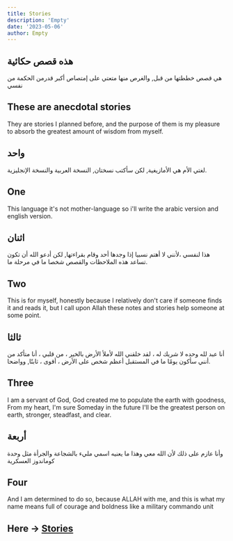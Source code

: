 ```yaml
---
title: Stories
description: 'Empty'
date: '2023-05-06'
author: Empty
---
```


## هذه قصص حكائية

هي قصص خططتها من قبل, والغرص منها متعتي على إمتصاص أكبر قدرمن الحكمة من نفسي

## These are anecdotal stories

They are stories I planned before, and the purpose of them is my pleasure to absorb the greatest amount of wisdom from myself.

## واحد

لغتي الأم هي الأمازيغية, لكن سأكتب نسختان, النسخة العربية والنسخة الإنجليزية.

## One

This language it's not mother-language so i'll write the arabic version and english version.

## اثنان

هذا لنفسي ،لأنني لا أهتم نسبيا إذا وجدها أحد وقام بقراءتها, لكن أدعو الله أن تكون تساعد هذه الملاحظات والقصص شخصا ما في مرحلة ما.


## Two

This is for myself, honestly because I relatively don't care if someone finds it and reads it, but I call upon Allah these notes and stories help someone at some point.

## ثالثا

أنا عبد لله وحده لا شريك له ، لقد خلقني الله لأملأ الأرض بالخير ، من قلبي ، أنا متأكد من أنني سأكون يومًا ما في المستقبل أعظم شخص على الأرض ، أقوى ، ثابتًا, وواضحا.

## Three

I am a servant of God, God created me to populate the earth with goodness, From my heart, I'm sure Someday in the future I'll be the greatest person on earth, stronger, steadfast, and clear.

## أربعة

وأنا عازم على ذلك لأن الله معي وهذا ما يعنيه اسمي مليء بالشجاعة والجرأة مثل وحدة كوماندوز العسكرية

## Four

And I am determined to do so, because ALLAH with me, and this is what my name means full of courage and boldness like a military commando unit

## Here -> [Stories](https://github.com/almighwar/almighwar/tree/d/hikayat)

